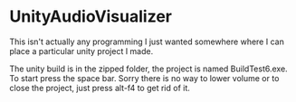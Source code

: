 # UnityAudioVisualizer
This isn't actually any programming I just wanted somewhere where I can place a particular unity project I made.

The unity build is in the zipped folder, the project is named BuildTest6.exe.
To start press the space bar.
Sorry there is no way to lower volume or to close the project, just press alt-f4 to get rid of it.
